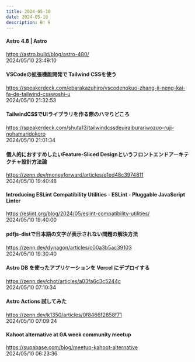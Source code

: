 ```yaml
---
title: 2024-05-10
date: 2024-05-10
description: B! 9
---
```


#### Astro 4.8 | Astro
https://astro.build/blog/astro-480/<br>
2024/05/10 23:49:10<br>


#### VSCodeの拡張機能開発で Tailwind CSSを使う
https://speakerdeck.com/ebarakazuhiro/vscodenokuo-zhang-ji-neng-kai-fa-de-tailwind-csswoshi-u<br>
2024/05/10 21:32:53<br>


#### TailwindCSSでUIライブラリを作る際のハマりどころ
https://speakerdeck.com/shuta13/tailwindcssdeuiraiburariwozuo-ruji-nohamaridokoro<br>
2024/05/10 21:01:34<br>


#### 個人的におすすめしたいFeature-Sliced Designというフロントエンドアーキテクチャ設計方法論
https://zenn.dev/moneyforward/articles/e1ed48c3974811<br>
2024/05/10 19:40:48<br>


#### Introducing ESLint Compatibility Utilities - ESLint - Pluggable JavaScript Linter
https://eslint.org/blog/2024/05/eslint-compatibility-utilities/<br>
2024/05/10 19:40:00<br>


#### pdfjs-distで日本語の文字が表示されない問題の解決方法
https://zenn.dev/dynagon/articles/c00a3b5ac39103<br>
2024/05/10 19:30:40<br>


#### Astro DB を使ったアプリケーションを Vercel にデプロイする
https://zenn.dev/chot/articles/a03fa6c3c5244c<br>
2024/05/10 07:10:34<br>


#### Astro Actions 試してみた
https://zenn.dev/k1350/articles/0f8466f2858f71<br>
2024/05/10 07:09:24<br>


#### Kahoot alternative at GA week community meetup
https://supabase.com/blog/meetup-kahoot-alternative<br>
2024/05/10 06:23:36<br>


